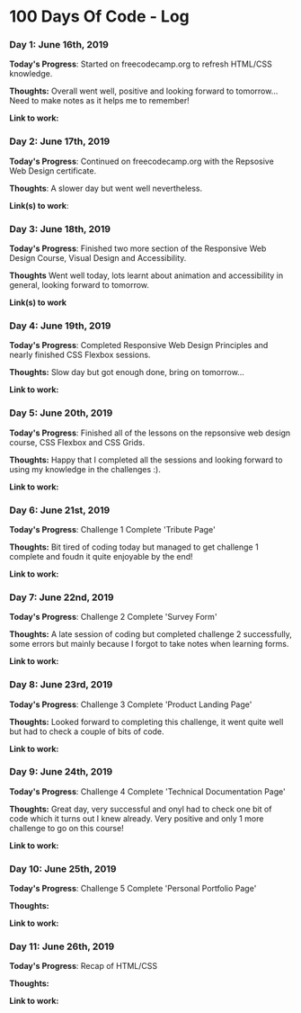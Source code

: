 # 100 Days Of Code - Log

### Day 1: June 16th, 2019 

**Today's Progress**: Started on freecodecamp.org to refresh HTML/CSS knowledge.

**Thoughts:** Overall went well, positive and looking forward to tomorrow... Need to make notes as it helps me to remember!

**Link to work:** 

### Day 2: June 17th, 2019

**Today's Progress**: Continued on freecodecamp.org with the Repsosive Web Design certificate.

**Thoughts**: A slower day but went well nevertheless.

**Link(s) to work**:


### Day 3: June 18th, 2019

**Today's Progress**: Finished two more section of the Responsive Web Design Course, Visual Design and Accessibility.

**Thoughts** Went well today, lots learnt about animation and accessibility in general, looking forward to tomorrow.

**Link(s) to work**

### Day 4: June 19th, 2019 

**Today's Progress**: Completed Responsive Web Design Principles and nearly finished CSS Flexbox sessions.

**Thoughts:** Slow day but got enough done, bring on tomorrow...

**Link to work:** 

### Day 5: June 20th, 2019 

**Today's Progress**: Finished all of the lessons on the repsonsive web design course, CSS Flexbox and CSS Grids.

**Thoughts:** Happy that I completed all the sessions and looking forward to using my knowledge in the challenges :).

**Link to work:** 

### Day 6: June 21st, 2019 

**Today's Progress**: Challenge 1 Complete 'Tribute Page'

**Thoughts:** Bit tired of coding today but managed to get challenge 1 complete and foudn it quite enjoyable by the end!

**Link to work:** 

### Day 7: June 22nd, 2019 

**Today's Progress**: Challenge 2 Complete 'Survey Form'

**Thoughts:** A late session of coding but completed challenge 2 successfully, some errors but mainly because I forgot to take notes when learning forms.

**Link to work:** 

### Day 8: June 23rd, 2019 

**Today's Progress**: Challenge 3 Complete 'Product Landing Page'

**Thoughts:** Looked forward to completing this challenge, it went quite well but had to check a couple of bits of code.

**Link to work:**

### Day 9: June 24th, 2019 

**Today's Progress**: Challenge 4 Complete 'Technical Documentation Page'

**Thoughts:** Great day, very successful and onyl had to check one bit of code which it turns out I knew already. Very positive and only 1 more challenge to go on this course!

**Link to work:** 

### Day 10: June 25th, 2019 

**Today's Progress**: Challenge 5 Complete 'Personal Portfolio Page'

**Thoughts:** 

**Link to work:** 

### Day 11: June 26th, 2019 

**Today's Progress**: Recap of HTML/CSS

**Thoughts:** 

**Link to work:** 




